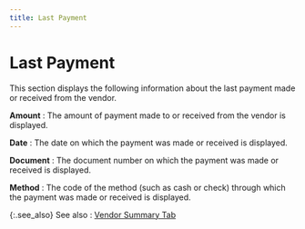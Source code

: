 ```yaml
---
title: Last Payment
---
```


# Last Payment


This section displays the following information about the last payment  made or received from the vendor.


**Amount**
: The amount of payment made to or received from the  vendor is displayed.


**Date**
: The date on which the payment was made or received  is displayed.


**Document**
: The document number on which the payment was made  or received is displayed.


**Method**
: The code of the method (such as cash or check) through  which the payment was made or received is displayed.


{:.see_also}
See also
: [Vendor  Summary Tab]({{site.mv_baseurl}}/profile-options/info/history/account-summary/vendor_summary_account_summary_history_additional_browser_options_vendor_profile.html)
